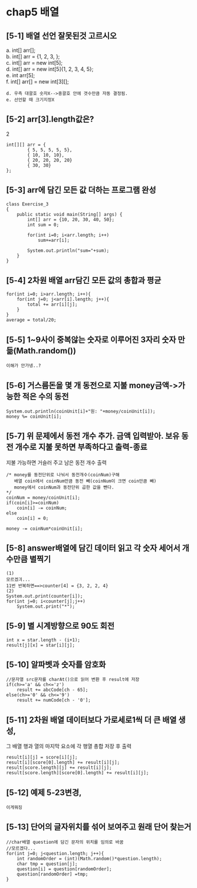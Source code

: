 #  chap5 배열  
## [5-1] 배열 선언 잘못된것 고르시오  
a. int[] arr[];  
b. int[] arr = {1, 2, 3, };  
c. int[] arr = new int[5];  
d. int[] arr = new int[5]{1, 2, 3, 4, 5};  
e. int arr[5];  
f. int[] arr[] = new int[3][];  
```
d. 우측 대괄호 숫자X-->중괄호 안에 갯수만큼 자동 결정됨.
e. 선언할 때 크기지정X
```
## [5-2] arr[3].length값은?  
2
```
int[][] arr = {
        { 5, 5, 5, 5, 5},
        { 10, 10, 10},
        { 20, 20, 20, 20}
        { 30, 30}
};
```
## [5-3] arr에 담긴 모든 값 더하는 프로그램 완성  
```
class Exercise_3
{
    public static void main(String[] args) {
        int[] arr = {10, 20, 30, 40, 50};
        int sum = 0;
        
        for(int i=0; i<arr.length; i++)
            sum+=arr[i];
        
        System.out.println("sum="+sum);
    }
}
```
## [5-4] 2차원 배열 arr담긴 모든 값의 총합과 평균  
```
for(int i=0; i>arr.length; i++){
    for(int j=0; j<arr[i].length; j++){
        total += arr[i][j];
    }
}
average = total/20;
```
## [5-5] 1~9사이 중복않는 숫자로 이루어진 3자리 숫자 만듦(Math.random())  
```
이해가 안가넹..?
```
## [5-6] 거스름돈을 몇 개 동전으로 지불 money금액->가능한 적은 수의 동전  
```
System.out.println(coinUnit[i]+"원: "+money/coinUnit[i]);
money %= coinUnit[i];
```
## [5-7] 위 문제에서 동전 개수 추가. 금액 입력받아. 보유 동전 개수로 지불 못하면 부족하다고 출력-종료  
지불 가능하면 거슬러 주고 남은 동전 개수 출력  
```
/* money를 동전단위로 나눠서 동전개수(coinNum)구해
   배열 coin에서 coinNum만큼 동전 빼(coinNum이 크면 coin만큼 빼)
   money에서 coinNum과 동전단위 곱한 값을 뺀다.
*/
coinNum = money/coinUnit[i];
if(coin[i]>=coinNum)
    coin[i] -= coinNum;
else 
    coin[i] = 0;

money -= coinNum*coinUnit[i];
```  
## [5-8] answer배열에 담긴 데이터 읽고 각 숫자 세어서 개수만큼 별찍기  
```
(1)
모르겠긔...
11번 반복하면==>counter[4] = {3, 2, 2, 4}
(2)
System.out.print(counter[i]);
for(int j=0; i<counter[j];j++)
    System.out.print("*");
```
## [5-9] 별 시계방향으로 90도 회전  
```
int x = star.length - (i+1);
result[j][x] = star[i][j];
```
## [5-10] 알파벳과 숫자를 암호화  
```
//문자열 src문자를 charAt()으로 읽어 변환 후 result에 저장
if(ch>='a' && ch<='z')
    result += abcCode[ch - 65];
else(ch>='0' && ch<='9')
    result += numCode[ch - '0'];
```  
## [5-11] 2차원 배열 데이터보다 가로세로1씩 더 큰 배열 생성,  
그 배열 행과 열의 마지막 요소에 각 행열 총합 저장 후 출력  
```
result[i][j] = score[i][j];
result[i][score[0].length] += result[i][j];
result[score.length][j] += result[i][j];
result[score.length][score[0].length] += result[i][j];
```
## [5-12] 예제 5-23변경,   
```
이게뭐징 
```
## [5-13] 단어의 글자위치를 섞어 보여주고 원래 단어 찾는거  
```
//char배열 question에 담긴 문자의 위치를 임의로 바꿈
//모르겠다...
for(int j=0; j<question.length; j++){
    int randomOrder = (int)(Math.random()*question.length);
    char tmp = question[j];
    question[i] = question[randomOrder];
    question[randomOrder] =tmp;
}
```




















